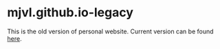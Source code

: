 # mjvl.github.io-legacy
This is the old version of personal website. Current version can be found [here](https://github.com/MJVL/mjvl.github.io "Personal Website").


